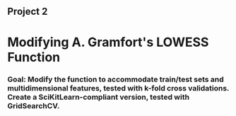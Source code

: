 ## Project 2
# Modifying A. Gramfort's LOWESS Function
### Goal: Modify the function to accommodate train/test sets and multidimensional features, tested with k-fold cross validations. Create a SciKitLearn-compliant version, tested with GridSearchCV.
